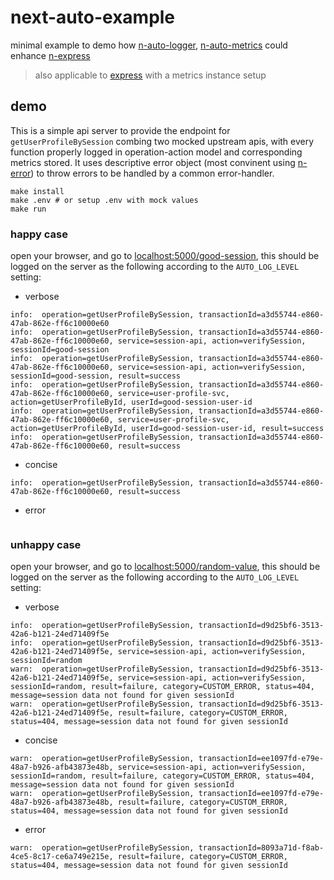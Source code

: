 # next-auto-example
minimal example to demo how [n-auto-logger](https://github.com/Financial-Times/n-auto-logger), [n-auto-metrics](https://github.com/Financial-Times/n-auto-metrics) could enhance [n-express](https://github.com/Financial-Times/n-express)
> also applicable to [express](https://github.com/expressjs/express) with a metrics instance setup


## demo
This is a simple api server to provide the endpoint for `getUserProfileBySession` combing two mocked upstream apis, with every function properly logged in operation-action model and corresponding metrics stored. It uses descriptive error object (most convinent using [n-error](https://github.com/Financial-Times/n-error)) to throw errors to be handled by a common error-handler.

```shell
make install
make .env # or setup .env with mock values
make run
```

### happy case
open your browser, and go to [localhost:5000/good-session](localhost:5000/good-session), this should be logged on the server as the following according to the `AUTO_LOG_LEVEL` setting:
* verbose
```
info:  operation=getUserProfileBySession, transactionId=a3d55744-e860-47ab-862e-ff6c10000e60
info:  operation=getUserProfileBySession, transactionId=a3d55744-e860-47ab-862e-ff6c10000e60, service=session-api, action=verifySession, sessionId=good-session
info:  operation=getUserProfileBySession, transactionId=a3d55744-e860-47ab-862e-ff6c10000e60, service=session-api, action=verifySession, sessionId=good-session, result=success
info:  operation=getUserProfileBySession, transactionId=a3d55744-e860-47ab-862e-ff6c10000e60, service=user-profile-svc, action=getUserProfileById, userId=good-session-user-id
info:  operation=getUserProfileBySession, transactionId=a3d55744-e860-47ab-862e-ff6c10000e60, service=user-profile-svc, action=getUserProfileById, userId=good-session-user-id, result=success
info:  operation=getUserProfileBySession, transactionId=a3d55744-e860-47ab-862e-ff6c10000e60, result=success
```
* concise
```
info:  operation=getUserProfileBySession, transactionId=a3d55744-e860-47ab-862e-ff6c10000e60, result=success
```
* error
```
```

### unhappy case
open your browser, and go to [localhost:5000/random-value](localhost:5000/random-value), this should be logged on the server as the following according to the `AUTO_LOG_LEVEL` setting:
* verbose
```
info:  operation=getUserProfileBySession, transactionId=d9d25bf6-3513-42a6-b121-24ed71409f5e
info:  operation=getUserProfileBySession, transactionId=d9d25bf6-3513-42a6-b121-24ed71409f5e, service=session-api, action=verifySession, sessionId=random
warn:  operation=getUserProfileBySession, transactionId=d9d25bf6-3513-42a6-b121-24ed71409f5e, service=session-api, action=verifySession, sessionId=random, result=failure, category=CUSTOM_ERROR, status=404, message=session data not found for given sessionId
warn:  operation=getUserProfileBySession, transactionId=d9d25bf6-3513-42a6-b121-24ed71409f5e, result=failure, category=CUSTOM_ERROR, status=404, message=session data not found for given sessionId
```
* concise
```
warn:  operation=getUserProfileBySession, transactionId=ee1097fd-e79e-48a7-b926-afb43873e48b, service=session-api, action=verifySession, sessionId=random, result=failure, category=CUSTOM_ERROR, status=404, message=session data not found for given sessionId
warn:  operation=getUserProfileBySession, transactionId=ee1097fd-e79e-48a7-b926-afb43873e48b, result=failure, category=CUSTOM_ERROR, status=404, message=session data not found for given sessionId
```
* error
```
warn:  operation=getUserProfileBySession, transactionId=8093a71d-f8ab-4ce5-8c17-ce6a749e215e, result=failure, category=CUSTOM_ERROR, status=404, message=session data not found for given sessionId
```
